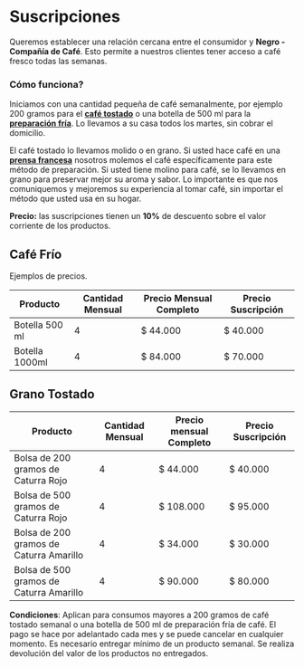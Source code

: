 # Suscripciones
Queremos establecer una relación cercana entre el consumidor y **Negro - Compañía de Café**. Esto permite a nuestros clientes tener acceso a café fresco todas las semanas.

### Cómo funciona?

Iniciamos con una cantidad pequeña de café semanalmente, por ejemplo 200 gramos para el **[café tostado](http://negro.coffee/productos/cafe-tostado)** o una botella de 500 ml para la **[preparación fría](http://negro.coffee/productos/cocentrado-cafe-frio)**. Lo llevamos a su casa todos los martes, sin cobrar el domicilio.

El café tostado lo llevamos molido o en grano. Si usted hace café en una **[prensa francesa](http://negro.coffee/aprendizaje/guias-de-prep/prensa-francesa)** nosotros molemos el café específicamente para este método de preparación. Si usted tiene molino para café, se lo llevamos en grano para preservar mejor su aroma y sabor. Lo importante es que nos comuniquemos y mejoremos su experiencia al tomar café, sin importar el método que usted usa en su hogar.

**Precio:** las suscripciones tienen un **10%** de descuento sobre el valor corriente de los productos. 

## Café Frío

Ejemplos de precios.

| Producto       | Cantidad Mensual | Precio Mensual Completo | Precio Suscripción |
| -------------- | ---------------- | ----------------------- | ------------------ |
| Botella 500 ml | 4                | $ 44.000                | $ 40.000           |
| Botella 1000ml | 4                | $ 84.000                | $ 70.000           |



## Grano Tostado

| Producto                                | Cantidad Mensual | Precio mensual Completo | Precio Suscripción |
| --------------------------------------- | ---------------- | ----------------------- | ------------------ |
| Bolsa de 200 gramos de Caturra Rojo     | 4                | $ 44.000                | $ 40.000           |
| Bolsa de 500 gramos de Caturra Rojo     | 4                | $ 108.000               | $ 95.000           |
| Bolsa de 200 gramos de Caturra Amarillo | 4                | $ 34.000                | $ 30.000           |
| Bolsa de 500 gramos de Caturra Amarillo | 4                | $ 90.000                | $ 80.000           |



**Condiciones**: Aplican para consumos mayores a 200 gramos de café tostado semanal o una botella de 500 ml de preparación fría de café. El pago se hace por adelantado cada mes y se puede cancelar en cualquier momento. Es necesario entregar mínimo de un producto semanal. Se realiza devolución del valor de los productos no entregados.